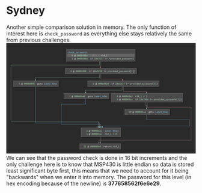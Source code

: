 # Sydney

Another simple comparison solution in memory. The only function of interest here is `check_password` as everything else stays relatively the same from previous challenges. ![](images/check_password.PNG) We can see that the password check is done in 16 bit increments and the only challenge here is to know that MSP430 is little endian so data is stored least significant byte first, this means that we need to account for it being "backwards" when we enter it into memory. The password for this level (in hex encoding because of the newline) is **377658562f6e6e29**.